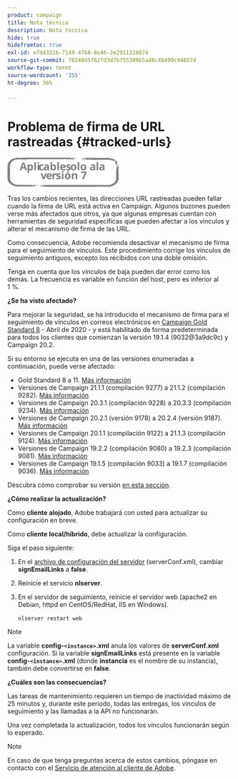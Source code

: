 ```yaml
---
product: campaign
title: Nota técnica
description: Nota técnica
hide: true
hidefromtoc: true
exl-id: e7d4331b-7149-4768-8e46-2e2911319074
source-git-commit: 70240d5f62fd3d7b755389b5ad8c4b499c94657d
workflow-type: tm+mt
source-wordcount: '355'
ht-degree: 36%

---
```


# Problema de firma de URL rastreadas {#tracked-urls}

![](../../assets/v7-only.svg)

Tras los cambios recientes, las direcciones URL rastreadas pueden fallar cuando la firma de URL está activa en Campaign. Algunos buzones pueden verse más afectados que otros, ya que algunas empresas cuentan con herramientas de seguridad específicas que pueden afectar a los vínculos y alterar el mecanismo de firma de las URL.

Como consecuencia, Adobe recomienda desactivar el mecanismo de firma para el seguimiento de vínculos. Este procedimiento corrige los vínculos de seguimiento antiguos, excepto los recibidos con una doble omisión.

Tenga en cuenta que los vínculos de baja pueden dar error como los demás. La frecuencia es variable en función del host, pero es inferior al 1 %.

**¿Se ha visto afectado?**

Para mejorar la seguridad, se ha introducido el mecanismo de firma para el seguimiento de vínculos en correos electrónicos en [Campaign Gold Standard 8](../../rn/using/gold-standard.md#gs8) - Abril de 2020 - y está habilitado de forma predeterminada para todos los clientes que comienzan la versión 19.1.4 (9032@3a9dc9c) y Campaign 20.2.

Si su entorno se ejecuta en una de las versiones enumeradas a continuación, puede verse afectado:

* Gold Standard 8 a 11. [Más información](../../rn/using/gold-standard.md#gs-8)
* Versiones de Campaign 21.1.1 (compilación 9277) a 21.1.2 (compilación 9282). [Más información](../../rn/using/latest-release.md)
* Versiones de Campaign 20.3.1 (compilación 9228) a 20.3.3 (compilación 9234). [Más información](../../rn/using/release--2020.md#release-20-3)
* Versiones de Campaign 20.2.1 (versión 9178) a 20.2.4 (versión 9187). [Más información](../../rn/using/release--2020.md#release-20-2)
* Versiones de Campaign 20.1.1 (compilación 9122) a 21.1.3 (compilación 9124). [Más información](../../rn/using/release--2020.md#release-20-1)
* Versiones de Campaign 19.2.2 (compilación 9080) a 19.2.3 (compilación 9081). [Más información](../../rn/using/release--2019.md#release-19-2)
* Versiones de Campaign 19.1.5 (compilación 9033) a 19.1.7 (compilación 9036). [Más información](../../rn/using/release--2019.md#release-19-1)


Descubra cómo comprobar su versión [en esta sección](../../platform/using/launching-adobe-campaign.md#getting-your-campaign-version).

**¿Cómo realizar la actualización?**

Como **cliente alojado**, Adobe trabajará con usted para actualizar su configuración en breve.

Como **cliente local/híbrido**, debe actualizar la configuración.

Siga el paso siguiente:

1. En el [archivo de configuración del servidor](../../installation/using/the-server-configuration-file.md) (serverConf.xml), cambiar **signEmailLinks** a **false**.
1. Reinicie el servicio **nlserver**.
1. En el servidor de seguimiento, reinicie el servidor web (apache2 en Debian, httpd en CentOS/RedHat, IIS en Windows).

   ```
   nlserver restart web
   ```

>[!NOTE]
>
>La variable **config-`<instance>`.xml** anula los valores de **serverConf.xml** configuración. Si la variable **signEmailLinks** está presente en la variable  **config-`<instance>`.xml** (donde **instancia** es el nombre de su instancia), también debe convertirse en **false**.

**¿Cuáles son las consecuencias?**

Las tareas de mantenimiento requieren un tiempo de inactividad máximo de 25 minutos y, durante este periodo, todas las entregas, los vínculos de seguimiento y las llamadas a la API no funcionarán.

Una vez completada la actualización, todos los vínculos funcionarán según lo esperado.

>[!NOTE]
>
>En caso de que tenga preguntas acerca de estos cambios, póngase en contacto con el [Servicio de atención al cliente de Adobe](https://helpx.adobe.com/es/enterprise/admin-guide.html/enterprise/using/support-for-experience-cloud.ug.html).
